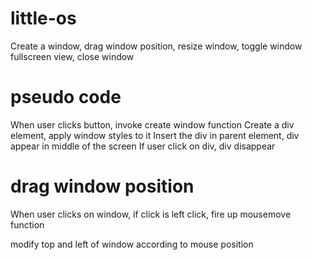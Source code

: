 # little-os

Create a window,
drag window position,
resize window,
toggle window fullscreen view,
close window

# pseudo code

When user clicks button, invoke create window function
Create a div element, apply window styles to it
Insert the div in parent element, div appear in middle of the screen
If user click on div, div disappear

# drag window position

When user clicks on window, if click is left click, fire up mousemove function


modify top and left of window according to mouse position